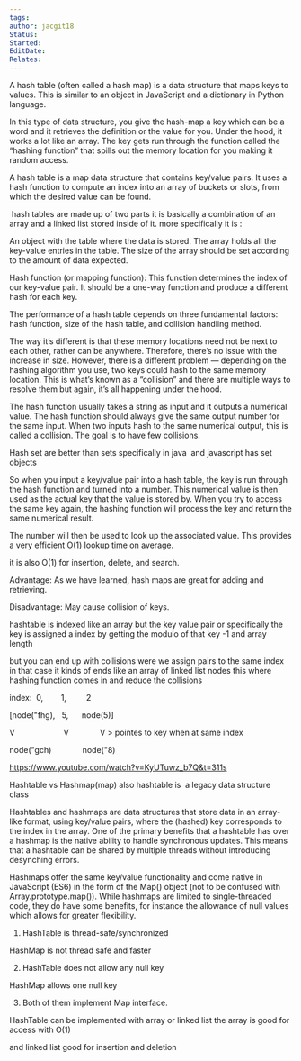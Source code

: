 ```yaml
---
tags: 
author: jacgit18
Status: 
Started: 
EditDate: 
Relates:
---
```

A hash table (often called a hash map) is a data structure that maps keys to values. This is similar to an object in JavaScript and a dictionary in Python language.  

In this type of data structure, you give the hash-map a key which can be a word and it retrieves the definition or the value for you. Under the hood, it works a lot like an array. The key gets run through the function called the “hashing function” that spills out the memory location for you making it random access. 

A hash table is a map data structure that contains key/value pairs. It uses a hash function to compute an index into an array of buckets or slots, from which the desired value can be found. 

 hash tables are made up of two parts it is basically a combination of an array and a linked list stored inside of it. more specifically it is : 

An object with the table where the data is stored. The array holds all the key-value entries in the table. The size of the array should be set according to the amount of data expected. 

Hash function (or mapping function): This function determines the index of our key-value pair. It should be a one-way function and produce a different hash for each key. 

The performance of a hash table depends on three fundamental factors: hash function, size of the hash table, and collision handling method. 

The way it’s different is that these memory locations need not be next to each other, rather can be anywhere. Therefore, there’s no issue with the increase in size. However, there is a different problem — depending on the hashing algorithm you use, two keys could hash to the same memory location. This is what’s known as a “collision” and there are multiple ways to resolve them but again, it’s all happening under the hood. 

The hash function usually takes a string as input and it outputs a numerical value. The hash function should always give the same output number for the same input. When two inputs hash to the same numerical output, this is called a collision. The goal is to have few collisions. 

Hash set are better than sets specifically in java  and javascript has set objects 

So when you input a key/value pair into a hash table, the key is run through the hash function and turned into a number. This numerical value is then used as the actual key that the value is stored by. When you try to access the same key again, the hashing function will process the key and return the same numerical result.  

The number will then be used to look up the associated value. This provides a very efficient O(1) lookup time on average. 

it is also O(1) for insertion, delete, and search.   

Advantage: As we have learned, hash maps are great for adding and retrieving. 

Disadvantage: May cause collision of keys. 

hashtable is indexed like an array but the key value pair or specifically the key is assigned a index by getting the modulo of that key -1 and array length 

but you can end up with collisions were we assign pairs to the same index in that case it kinds of ends like an array of linked list nodes this where hashing function comes in and reduce the collisions 

index:  0,        1,         2 

[node("fhg),   5,      node(5)]   

V                      V              V > pointes to key when at same index 

node("gch)              node("8) 

https://www.youtube.com/watch?v=KyUTuwz_b7Q&t=311s




Hashtable vs Hashmap(map) also hashtable is  a legacy data structure class 

Hashtables and hashmaps are data structures that store data in an array-like format, using key/value pairs, where the (hashed) key corresponds to the index in the array. One of the primary benefits that a hashtable has over a hashmap is the native ability to handle synchronous updates. This means that a hashtable can be shared by multiple threads without introducing desynching errors. 

Hashmaps offer the same key/value functionality and come native in JavaScript (ES6) in the form of the Map() object (not to be confused with Array.prototype.map()). While hashmaps are limited to single-threaded code, they do have some benefits, for instance the allowance of null values which allows for greater flexibility. 

1) HashTable is thread-safe/synchronized 

HashMap is not thread safe and faster 

2) HashTable does not allow any null key 

HashMap allows one null key 

3) Both of them implement Map interface. 

HashTable can be implemented with array or linked list the array is good for access with O(1) 

and linked list good for insertion and deletion